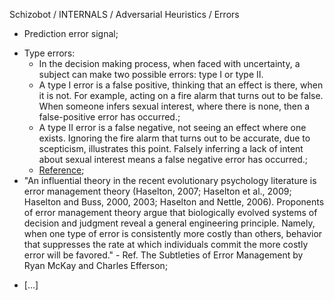 Schizobot / INTERNALS / Adversarial Heuristics / Errors
- Prediction error signal;
* Type errors:
   * In the decision making process, when faced with uncertainty, a subject can make two possible errors: type I or type II.
   * A type I error is a false positive, thinking that an effect is there, when it is not. For example, acting on a fire alarm that turns out to be false. When someone infers sexual interest, where there is none, then a false-positive error has occurred.;
   * A type II error is a false negative, not seeing an effect where one exists. Ignoring the fire alarm that turns out to be accurate, due to scepticism, illustrates this point. Falsely inferring a lack of intent about sexual interest means a false negative error has occurred.;
   * [Reference](https://en.wikipedia.org/wiki/Error_management_theory);
* "An influential theory in the recent evolutionary psychology literature is error management
theory (Haselton, 2007; Haselton et al., 2009; Haselton and Buss, 2000,
2003; Haselton and Nettle, 2006). Proponents of error management theory argue
that biologically evolved systems of decision and judgment reveal a general engineering
principle. Namely, when one type of error is consistently more costly
than others, behavior that suppresses the rate at which individuals commit the more
costly error will be favored." - Ref. The Subtleties of Error Management by Ryan McKay and Charles Efferson;
- [...]
